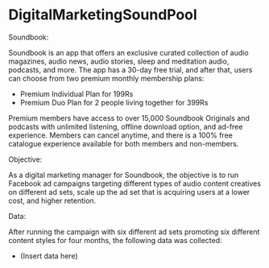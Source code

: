 # DigitalMarketingSoundPool


Soundbook:

Soundbook is an app that offers an exclusive curated collection of audio magazines, audio news, audio stories, sleep and meditation audio, podcasts, and more. The app has a 30-day free trial, and after that, users can choose from two premium monthly membership plans:

- Premium Individual Plan for 199Rs
- Premium Duo Plan for 2 people living together for 399Rs

Premium members have access to over 15,000 Soundbook Originals and podcasts with unlimited listening, offline download option, and ad-free experience. Members can cancel anytime, and there is a 100% free catalogue experience available for both members and non-members.

Objective:

As a digital marketing manager for Soundbook, the objective is to run Facebook ad campaigns targeting different types of audio content creatives on different ad sets, scale up the ad set that is acquiring users at a lower cost, and higher retention.

Data:

After running the campaign with six different ad sets promoting six different content styles for four months, the following data was collected: 

- (Insert data here) 
